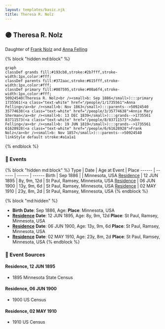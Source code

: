 ```yaml
---
layout: templates/basic.njk
title: Theresa R. Nolz
---
```

## 🟣 Theresa R. Nolz

Daughter of [Frank Nolz](/people/6/61628928) and [Anna Felling](/people/1/1735561)

{% block "hidden md:block" %}
```mermaid
graph
classDef grands fill:#193cb8,stroke:#2b7fff,stroke-width:1px,color:#fff;
classDef parents fill:#372aac,stroke:#615fff,stroke-width:1px,color:#fff;
classDef primary fill:#007595,stroke:#00a6f4,stroke-width:1px,color:#fff;
50924540(Theresa R. Nolz<br /><small>b: Sep 1886</small>):::primary
1735561(<a class="text-white" href="/people/1/1735561">Anna Felling</a><br /><small>b: Nov 1863</small>):::parents-->50924540
35774638(<a class="text-white" href="/people/3/35774638">Annie Mary Sherman</a><br /><small>b: 13 DEC 1839</small>):::grands-->1735561
83711573(<a class="text-white" href="/people/8/83711573">John Felling</a><br /><small>b: 19 JUN 1819</small>):::grands-->1735561
61628928(<a class="text-white" href="/people/6/61628928">Frank Nolz</a><br /><small>b: Nov 1857</small>):::parents-->50924540
linkStyle default stroke:#a1a1a1
```
{% endblock %}

### 📆 Events

{% block "hidden md:block" %}
Type | Date | Age at Event | Place
------ | ------ | ------ | ------
Birth | Sep 1886 |  | Minnesota, USA
[Residence](#event-event-0) | 12 JUN 1895 | 8y, 9m, 12d | St Paul, Ramsey, Minnesota, USA
[Residence](#event-event-1) | 06 JUN 1900 | 13y, 9m, 6d | St Paul, Ramsey, Minnesota, USA
[Residence](#event-event-2) | 02 MAY 1910 | 23y, 8m, 2d | St Paul, Ramsey, Minnesota, USA
{% endblock %}

{% block "md:hidden" %}
- **Birth**
**Date**: Sep 1886, Age:
**Place**: Minnesota, USA
- **[Residence](#event-event-0)**
**Date**: 12 JUN 1895, Age: 8y, 9m, 12d
**Place**: St Paul, Ramsey, Minnesota, USA
- **[Residence](#event-event-1)**
**Date**: 06 JUN 1900, Age: 13y, 9m, 6d
**Place**: St Paul, Ramsey, Minnesota, USA
- **[Residence](#event-event-2)**
**Date**: 02 MAY 1910, Age: 23y, 8m, 2d
**Place**: St Paul, Ramsey, Minnesota, USA
{% endblock %}

### 📰 Event Sources

#### <a id="event-event-0"></a> Residence, 12 JUN 1895
* 1895 Minnesota State Census

#### <a id="event-event-1"></a> Residence, 06 JUN 1900
* 1900 US Census

#### <a id="event-event-2"></a> Residence, 02 MAY 1910
* 1910 US Census
